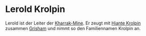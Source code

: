 # Lerold Krolpin

Lerold ist der Leiter der [Kharrak-Mine](/content/Himmelskoerper_/Aridess/Kontinent_/Unon/Gebirge_Zirkelgebirge/Kharrak-Mine/index.md).
Er zeugt mit [Hiante Krolpin](../Hiante-Krolpin/index.md) zusammen [Grisham](../Grisham-Krolpin/index.md) und nimmt so den Familiennamen Krolpin an.
